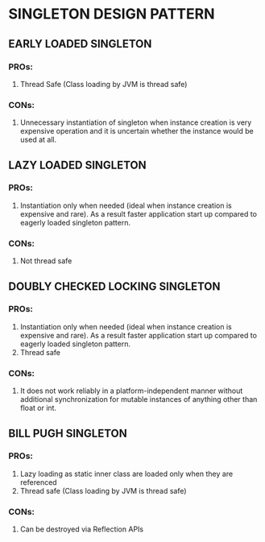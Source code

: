 
# SINGLETON DESIGN PATTERN

## EARLY LOADED SINGLETON

### PROs:
1. Thread Safe (Class loading by JVM is thread safe) 

### CONs:
  1. Unnecessary instantiation of singleton when instance creation is very expensive operation and it is uncertain whether the instance would be used at all.

## LAZY LOADED SINGLETON

### PROs:
1. Instantiation only when needed (ideal when instance creation is expensive and rare). 
As a result faster application start up compared to eagerly loaded singleton pattern.

### CONs:
  1. Not thread safe

## DOUBLY CHECKED LOCKING SINGLETON

### PROs:
1. Instantiation only when needed (ideal when instance creation is expensive and rare).
As a result faster application start up compared to eagerly loaded singleton pattern. 
2. Thread safe

### CONs:
  1. It does not work reliably in a platform-independent manner without additional synchronization for mutable instances of anything other than float or int.

## BILL PUGH SINGLETON

### PROs:
1. Lazy loading as static inner class are loaded only when they are referenced
2. Thread safe (Class loading by JVM is thread safe)

### CONs:
1. Can be destroyed via Reflection APIs
